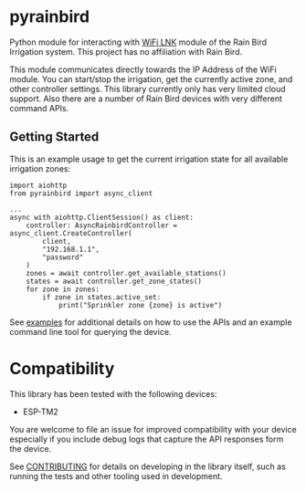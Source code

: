 # pyrainbird

Python module for interacting with [WiFi LNK](https://www.rainbird.com/products/module-wi-fi-lnk) module of the Rain Bird Irrigation system. This project has no affiliation with Rain Bird.

This module communicates directly towards the IP Address of the WiFi module. You can start/stop the irrigation, get the currently active zone, and other controller settings. This library currently only has very limited cloud support. Also there are a number of Rain Bird devices with very different command APIs.

## Getting Started

This is an example usage to get the current irrigation state for all available
irrigation zones:
```
import aiohttp
from pyrainbird import async_client

...
async with aiohttp.ClientSession() as client:
    controller: AsyncRainbirdController = async_client.CreateController(
        client,
        "192.168.1.1",
        "password"
    )
    zones = await controller.get_available_stations()
    states = await controller.get_zone_states()
    for zone in zones:
        if zone in states.active_set:
            print("Sprinkler zone {zone} is active")
```

See [examples](examples/) for additional details on how to use the APIs and an example command
line tool for querying the device.

# Compatibility 

This library has been tested with the following devices:

  - ESP-TM2

You are welcome to file an issue for improved compatibility with your device especially if you
include debug logs that capture the API responses form the device.

See [CONTRIBUTING](CONTRIBUTING.md) for details on developing in the library itself, such as
running the tests and other tooling used in development.
